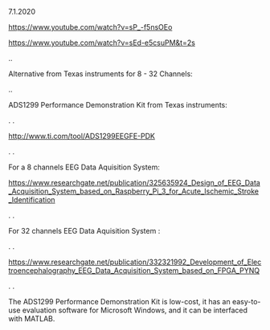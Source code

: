 7.1.2020

https://www.youtube.com/watch?v=sP_-f5nsOEo

https://www.youtube.com/watch?v=sEd-e5csuPM&t=2s


..

Alternative from Texas instruments for 8 - 32 Channels:

..


ADS1299 Performance Demonstration Kit from Texas instruments:

. .

http://www.ti.com/tool/ADS1299EEGFE-PDK

. .

For a 8 channels EEG Data Aquisition System:

https://www.researchgate.net/publication/325635924_Design_of_EEG_Data_Acquisition_System_based_on_Raspberry_Pi_3_for_Acute_Ischemic_Stroke_Identification

. .

For 32 channels EEG Data Aquisition System :

. .

https://www.researchgate.net/publication/332321992_Development_of_Electroencephalography_EEG_Data_Acquisition_System_based_on_FPGA_PYNQ

. .

The ADS1299 Performance Demonstration Kit is low-cost, it has an easy-to-use evaluation software for Microsoft Windows, and it can be interfaced with MATLAB.
